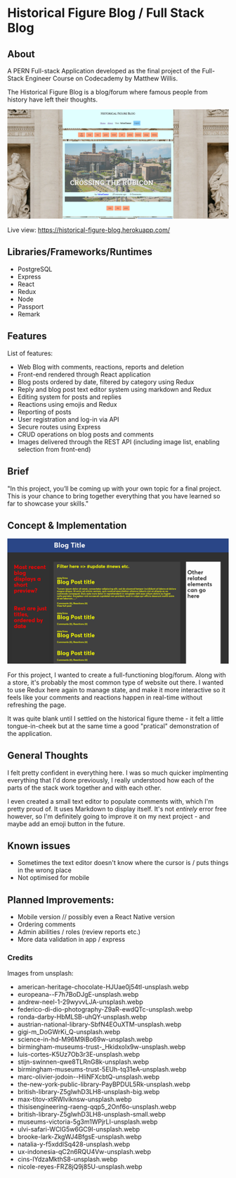 # Historical Figure Blog / Full Stack Blog

## About

A PERN Full-stack Application developed as the final project of the Full-Stack Engineer Course on Codecademy by Matthew Willis.

The Historical Figure Blog is a blog/forum where famous people from history have left their thoughts.

![alt text](https://github.com/MWillis10231/historical-figure-blog/blob/main/public/fullstackblog.png "Live preview")

Live view: https://historical-figure-blog.herokuapp.com/

## Libraries/Frameworks/Runtimes
* PostgreSQL
* Express
* React
* Redux
* Node
* Passport
* Remark

## Features

List of features:

* Web Blog with comments, reactions, reports and deletion
* Front-end rendered through React application
* Blog posts ordered by date, filtered by category using Redux
* Reply and blog post text editor system using markdown and Redux
* Editing system for posts and replies
* Reactions using emojis and Redux
* Reporting of posts
* User registration and log-in via API
* Secure routes using Express
* CRUD operations on blog posts and comments
* Images delivered through the REST API (including image list, enabling selection from front-end)

## Brief

"In this project, you’ll be coming up with your own topic for a final project. This is your chance to bring together everything that you have learned so far to showcase your skills."

## Concept & Implementation

![alt text](https://github.com/MWillis10231/historical-figure-blog/blob/main/public/historical-figure-blog.png "Concept")

For this project, I wanted to create a full-functioning blog/forum. Along with a store, it's probably the most common type of website out there. I wanted to use Redux here again to manage state, and make it more interactive so it feels like your comments and reactions happen in real-time without refreshing the page. 

It was quite blank until I settled on the historical figure theme - it felt a little tongue-in-cheek but at the same time a good "pratical" demonstration of the application.

## General Thoughts

I felt pretty confident in everything here. I was so much quicker implmenting everything that I'd done previously, I really understood how each of the parts of the stack work together and with each other. 

I even created a small text editor to populate comments with, which I'm pretty proud of. It uses Markdown to display itself. It's not *entirely* error free however, so I'm definitely going to improve it on my next project - and maybe add an emoji button in the future.

## Known issues

* Sometimes the text editor doesn't know where the cursor is / puts things in the wrong place
* Not optimised for mobile

## Planned Improvements:

* Mobile version // possibly even a React Native version
* Ordering comments
* Admin abilities / roles (review reports etc.)
* More data validation in app / express

### Credits

Images from unsplash:
* american-heritage-chocolate-HJUae0j54tI-unsplash.webp
* europeana--F7h7BoDJgE-unsplash.webp
* andrew-neel-1-29wyvvLJA-unsplash.webp 
* federico-di-dio-photography-Z9aR-ewdQTc-unsplash.webp
* ronda-darby-HbMLSB-uhQY-unsplash.webp
* austrian-national-library-SbfN4EOuXTM-unsplash.webp
* gigi-m_DoGWrKi_Q-unsplash.webp
* science-in-hd-M96M9iBo69w-unsplash.webp
* birmingham-museums-trust-_HkidxoIx9w-unsplash.webp
* luis-cortes-K5Uz7Ob3r3E-unsplash.webp
* stijn-swinnen-qwe8TLRnG8k-unsplash.webp
* birmingham-museums-trust-5EUh-tq31eA-unsplash.webp
* marc-olivier-jodoin--HIiNFXcbtQ-unsplash.webp
* the-new-york-public-library-PayBPDUL5Rk-unsplash.webp
* british-library-Z5glwhD3LH8-unsplash-big.webp
* max-titov-xtRWIviknsw-unsplash.webp
* thisisengineering-raeng-qqp5_2Onf6o-unsplash.webp
* british-library-Z5glwhD3LH8-unsplash-small.webp
* museums-victoria-5g3m1WPjrLI-unsplash.webp
* ulvi-safari-WClG5w6GC9I-unsplash.webp
* brooke-lark-ZkgWJ4BfgsE-unsplash.webp
* natalia-y-f5xddISq428-unsplash.webp
* ux-indonesia-qC2n6RQU4Vw-unsplash.webp
* cins-IYdzaMkthS8-unsplash.webp
* nicole-reyes-FRZ8jQ9j85U-unsplash.webp
